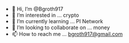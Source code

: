 - 👋 Hi, I’m @Bgroth917
- 👀 I’m interested in ... crypto
- 🌱 I’m currently learning ... PI Network
- 💞️ I’m looking to collaborate on ... money
- 📫 How to reach me ... bgroth917@gmail.com

<!---
Bgroth917/Bgroth917 is a ✨ special ✨ repository because its `README.md` (this file) appears on your GitHub profile.
You can click the Preview link to take a look at your changes.
--->
